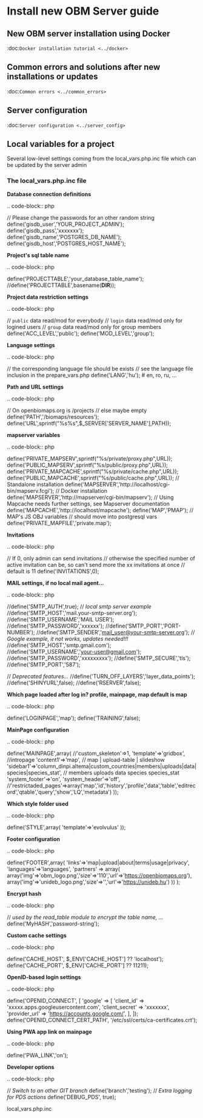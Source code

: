 # Install new OBM Server guide

## New OBM server installation using Docker

:doc:`Docker installation tutorial <../docker>`

## Common errors and solutions after new installations or updates

:doc:`Common errors <../common_errors>`

## Server configuration

:doc:`Server configuration <../server_config>`

## Local variables for a project

Several low-level settings coming from the local_vars.php.inc file which can be updated by the server admin

### The local_vars.php.inc file


**Database connection definitions**

.. code-block:: php

  // Please change the passwords for an other random string
  define('gisdb_user','YOUR_PROJECT_ADMIN');
  define('gisdb_pass','xxxxxxx');
  define('gisdb_name','POSTGRES_DB_NAME');
  define('gisdb_host','POSTGRES_HOST_NAME');
  
**Project's sql table name**

.. code-block:: php
  
  define('PROJECTTABLE','your_database_table_name');
  //define('PROJECTTABLE',basename(__DIR__));
  
**Project data restriction settings**

.. code-block:: php
  
  // `public` data read/mod for everybody
  // `login` data read/mod only for logined users
  // `group` data read/mod only for group members
  define('ACC_LEVEL','public');
  define('MOD_LEVEL','group');
  
**Language settings**

.. code-block:: php
  
  // the corresponding language file should be exists
  // see the language file inclusion in the prepare_vars.php
  define('LANG','hu'); # en, ro, ru, ...
  
**Path and URL settings**

.. code-block:: php
  
  // On openbiomaps.org is /projects
  // else maybe empty
  define('PATH','/biomaps/resources');
  define('URL',sprintf("%s%s",$_SERVER['SERVER_NAME'],PATH));
  
**mapserver variables**

.. code-block:: php
  
  define('PRIVATE_MAPSERV',sprintf("%s/private/proxy.php",URL));
  define('PUBLIC_MAPSERV',sprintf("%s/public/proxy.php",URL));
  define('PRIVATE_MAPCACHE',sprintf("%s/private/cache.php",URL));
  define('PUBLIC_MAPCACHE',sprintf("%s/public/cache.php",URL));
  // Standalone installation
  define('MAPSERVER','http://localhost/cgi-bin/mapserv.fcgi');
  // Docker installation
  define('MAPSERVER','http://mapserver/cgi-bin/mapserv');
  // Using Mapcache needs further settings, see Mapserver documentation
  define('MAPCACHE','http://localhost/mapcache');
  define('MAP','PMAP');
  // MAP's JS OBJ variables
  // should move into postgresql vars
  define('PRIVATE_MAPFILE','private.map');
  
**Invitations**

.. code-block:: php
  
  // If 0, only admin can send invitations
  // otherwise the specified number of active invitation can be, so can't send more the xx invitations at once
  // default is 11
  define('INVITATIONS',0);
  
**MAIL settings, if no local mail agent...**

.. code-block:: php
  
  //define('SMTP_AUTH',true);
  // *local smtp server example*
  //define('SMTP_HOST','mail.your-smtp-server.org');
  //define('SMTP_USERNAME','MAIL USER');
  //define('SMTP_PASSWORD','xxxxxx');
  //define('SMTP_PORT','PORT-NUMBER');
  //define('SMTP_SENDER','mail_user@your-smtp-server.org');
  // *Google example, it not works, updates needed!!!*
  //define('SMTP_HOST','smtp.gmail.com');
  //define('SMTP_USERNAME','your-user@gmail.com');
  //define('SMTP_PASSWORD','xxxxxxxxx');
  //define('SMTP_SECURE','tls');
  //define('SMTP_PORT','587');
  
  // *Deprecated features...*
  //define('TURN_OFF_LAYERS','layer_data_points');
  //define('SHINYURL',false);
  //define('RSERVER',false);
  
**Which page loaded after log in? profile, mainpage, map
default is map**
  
.. code-block:: php
  
  define('LOGINPAGE','map');
  define('TRAINING',false);
  
**MainPage configuration**

.. code-block:: php
  
  define('MAINPAGE',array(
    //'custom_skeleton'=>1,
    'template'=>'gridbox', //intropage
    'content1'=>'map',   // map | upload-table | slideshow
    'sidebar1'=>'column_dinpi.altema|custom_countries|members|uploads|data|species|species_stat', // members uploads data species species_stat
    'system_footer'=>'on',
    'system_header'=>'off',
    //'restrictaded_pages'=>array('map','id','history','profile','data','table','editrecord','qtable','query','show','LQ','metadata')
  ));
  
**Which style folder used**

.. code-block:: php
  
  define('STYLE',array(
    'template'=>'evolvulus'
  ));
  
**Footer configuration**

.. code-block:: php
  
  define('FOOTER',array(
    'links'=>'map|upload|about|terms|usage|privacy',
    'languages'=>'languages',
    'partners' => array(
            array('img'=>'obm_logo.png','size'=>'110','url'=>'https://openbiomaps.org'),
            array('img'=>'unideb_logo.png','size'=>'','url'=>'https://unideb.hu')
        ))
  );
  
**Encrypt hash**

.. code-block:: php
  
  // *used by the read_table module to encrypt the table name, ...*
  define('MyHASH','password-string');

**Custom cache settings**

.. code-block:: php

  define('CACHE_HOST', $_ENV['CACHE_HOST'] ?? 'localhost');
  define('CACHE_PORT', $_ENV['CACHE_PORT'] ?? 11211);

**OpenID-based login settings**

.. code-block:: php

  define('OPENID_CONNECT', [
    'google' => [
        'client_id' => 'xxxxx.apps.googleusercontent.com',
        'client_secret' => 'xxxxxxx',
        'provider_url' => 'https://accounts.google.com/',
    ],
  ]);
  define('OPENID_CONNECT_CERT_PATH', '/etc/ssl/certs/ca-certificates.crt');

**Using PWA app link on mainpage**

.. code-block:: php

  define('PWA_LINK','on');
  
**Developer options**

.. code-block:: php
  
  // *Switch to an other GIT branch*
  define('branch','testing');
  // *Extra logging for PDS actions*
  define('DEBUG_PDS', true);
  
local_vars.php.inc
